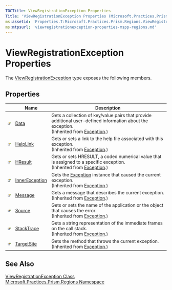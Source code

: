 ```yaml
---
TOCTitle: ViewRegistrationException Properties
Title: 'ViewRegistrationException Properties (Microsoft.Practices.Prism.Regions)'
ms:assetid: 'Properties.T:Microsoft.Practices.Prism.Regions.ViewRegistrationException'
ms:mtpsurl: 'viewregistrationexception-properties-mspp-regions.md'
---
```


# ViewRegistrationException Properties

The [ViewRegistrationException](/patterns-practices/reference/viewregistrationexception-class-mspp-regions) type exposes the following members.

## Properties

<table>

<thead>
<tr class="header">
<th> </th>
<th>Name</th>
<th>Description</th>
</tr>
</thead>
<tbody>
<tr class="odd">
<td><img src="/patterns-practices/reference/images/pubproperty.gif" alt="Public property"/></td>
<td><a href="http://msdn.microsoft.com/en-us/library/2wyfbc48" data-raw-source="[Data](http://msdn.microsoft.com/en-us/library/2wyfbc48)">Data</a></td>
<td><div class="summary">
Gets a collection of key/value pairs that provide additional user-defined information about the exception.
</div>
(Inherited from <a href="http://msdn.microsoft.com/en-us/library/c18k6c59" data-raw-source="[Exception](http://msdn.microsoft.com/en-us/library/c18k6c59)">Exception</a>.)</td>
</tr>
<tr class="even">
<td><img src="/patterns-practices/reference/images/pubproperty.gif" alt="Public property"/></td>
<td><a href="http://msdn.microsoft.com/en-us/library/71tawy4s" data-raw-source="[HelpLink](http://msdn.microsoft.com/en-us/library/71tawy4s)">HelpLink</a></td>
<td><div class="summary">
Gets or sets a link to the help file associated with this exception.
</div>
(Inherited from <a href="http://msdn.microsoft.com/en-us/library/c18k6c59" data-raw-source="[Exception](http://msdn.microsoft.com/en-us/library/c18k6c59)">Exception</a>.)</td>
</tr>
<tr class="odd">
<td><img src="/patterns-practices/reference/images/pubproperty.gif" alt="Public property"/></td>
<td><a href="http://msdn.microsoft.com/en-us/library/sh5cw61c" data-raw-source="[HResult](http://msdn.microsoft.com/en-us/library/sh5cw61c)">HResult</a></td>
<td><div class="summary">
Gets or sets HRESULT, a coded numerical value that is assigned to a specific exception.
</div>
(Inherited from <a href="http://msdn.microsoft.com/en-us/library/c18k6c59" data-raw-source="[Exception](http://msdn.microsoft.com/en-us/library/c18k6c59)">Exception</a>.)</td>
</tr>
<tr class="even">
<td><img src="/patterns-practices/reference/images/pubproperty.gif" alt="Public property"/></td>
<td><a href="http://msdn.microsoft.com/en-us/library/902sca80" data-raw-source="[InnerException](http://msdn.microsoft.com/en-us/library/902sca80)">InnerException</a></td>
<td><div class="summary">
Gets the <a href="http://msdn.microsoft.com/en-us/library/c18k6c59" data-raw-source="[Exception](http://msdn.microsoft.com/en-us/library/c18k6c59)">Exception</a> instance that caused the current exception.
</div>
(Inherited from <a href="http://msdn.microsoft.com/en-us/library/c18k6c59" data-raw-source="[Exception](http://msdn.microsoft.com/en-us/library/c18k6c59)">Exception</a>.)</td>
</tr>
<tr class="odd">
<td><img src="/patterns-practices/reference/images/pubproperty.gif" alt="Public property"/></td>
<td><a href="http://msdn.microsoft.com/en-us/library/9btwf6wk" data-raw-source="[Message](http://msdn.microsoft.com/en-us/library/9btwf6wk)">Message</a></td>
<td><div class="summary">
Gets a message that describes the current exception.
</div>
(Inherited from <a href="http://msdn.microsoft.com/en-us/library/c18k6c59" data-raw-source="[Exception](http://msdn.microsoft.com/en-us/library/c18k6c59)">Exception</a>.)</td>
</tr>
<tr class="even">
<td><img src="/patterns-practices/reference/images/pubproperty.gif" alt="Public property"/></td>
<td><a href="http://msdn.microsoft.com/en-us/library/85weac5w" data-raw-source="[Source](http://msdn.microsoft.com/en-us/library/85weac5w)">Source</a></td>
<td><div class="summary">
Gets or sets the name of the application or the object that causes the error.
</div>
(Inherited from <a href="http://msdn.microsoft.com/en-us/library/c18k6c59" data-raw-source="[Exception](http://msdn.microsoft.com/en-us/library/c18k6c59)">Exception</a>.)</td>
</tr>
<tr class="odd">
<td><img src="/patterns-practices/reference/images/pubproperty.gif" alt="Public property"/></td>
<td><a href="http://msdn.microsoft.com/en-us/library/dxzhy005" data-raw-source="[StackTrace](http://msdn.microsoft.com/en-us/library/dxzhy005)">StackTrace</a></td>
<td><div class="summary">
Gets a string representation of the immediate frames on the call stack.
</div>
(Inherited from <a href="http://msdn.microsoft.com/en-us/library/c18k6c59" data-raw-source="[Exception](http://msdn.microsoft.com/en-us/library/c18k6c59)">Exception</a>.)</td>
</tr>
<tr class="even">
<td><img src="/patterns-practices/reference/images/pubproperty.gif" alt="Public property"/></td>
<td><a href="http://msdn.microsoft.com/en-us/library/2wchw354" data-raw-source="[TargetSite](http://msdn.microsoft.com/en-us/library/2wchw354)">TargetSite</a></td>
<td><div class="summary">
Gets the method that throws the current exception.
</div>
(Inherited from <a href="http://msdn.microsoft.com/en-us/library/c18k6c59" data-raw-source="[Exception](http://msdn.microsoft.com/en-us/library/c18k6c59)">Exception</a>.)</td>
</tr>
</tbody>
</table>

## See Also

[ViewRegistrationException Class](/patterns-practices/reference/viewregistrationexception-class-mspp-regions)  
[Microsoft.Practices.Prism.Regions Namespace](/patterns-practices/reference/mspp-regions-namespace)